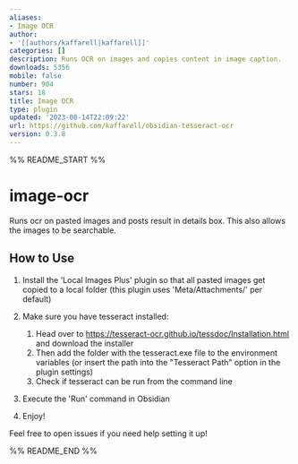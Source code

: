 ```yaml
---
aliases:
- Image OCR
author:
- '[[authors/kaffarell|kaffarell]]'
categories: []
description: Runs OCR on images and copies content in image caption.
downloads: 5356
mobile: false
number: 904
stars: 18
title: Image OCR
type: plugin
updated: '2023-08-14T22:09:22'
url: https://github.com/kaffarell/obsidian-tesseract-ocr
version: 0.3.8
---
```


%% README_START %%

# image-ocr

Runs ocr on pasted images and posts result in details box.
This also allows the images to be searchable.

## How to Use
1) Install the 'Local Images Plus' plugin so that all pasted images get copied to a local folder (this plugin uses 'Meta/Attachments/' per default)  
2) Make sure you have tesseract installed:
    1) Head over to https://tesseract-ocr.github.io/tessdoc/Installation.html and download the installer  
    2) Then add the folder with the tesseract.exe file to the environment variables (or insert the path into the "Tesseract Path" option in the plugin settings)  
    3) Check if tesseract can be run from the command line  

3) Execute the 'Run' command in Obsidian  
4) Enjoy!

Feel free to open issues if you need help setting it up!


%% README_END %%
